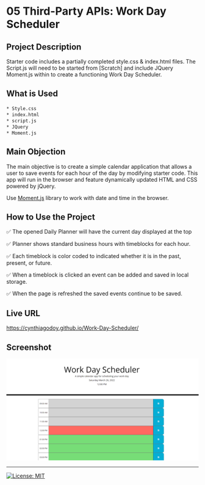 # 05 Third-Party APIs: Work Day Scheduler

## Project Description

Starter code includes a partially completed style.css & index.html files. The Script.js will need to be started from [Scratch] and include JQuery Moment.js within to create a functioning Work Day Scheduler.

## What is Used
    * Style.css
    * index.html
    * script.js
    * JQuery
    * Moment.js

## Main Objection

The main objective is to create a simple calendar application that allows a user to save events for each hour of the day by modifying starter code. This app will run in the browser and feature dynamically updated HTML and CSS powered by jQuery.

Use [Moment.js](https://momentjs.com/) library to work with date and time in the browser.

## How to Use the Project

✅ The opened Daily Planner will have the current day displayed at the top

✅ Planner shows standard business hours with timeblocks for each hour.

✅ Each timeblock is color coded to indicated whether it is in the past, present, or future.

✅ When a timeblock is clicked an event can be added and saved in local storage.

✅ When the page is refreshed the saved events continue to be saved.

## Live URL
https://cynthiagodoy.github.io/Work-Day-Scheduler/

## Screenshot
![](images/Scheduler.PNG)

- - -
[![License: MIT](https://img.shields.io/badge/License-MIT-yellow.svg)](https://opensource.org/licenses/MIT)
